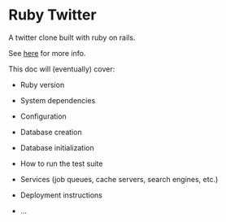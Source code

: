 # Ruby Twitter 
A twitter clone built with ruby on rails. 

See [here](https://www.freecodecamp.org/news/lets-create-an-intermediate-level-ruby-on-rails-application-d7c6e997c63f/) for more info. 

This doc will (eventually) cover:

* Ruby version

* System dependencies

* Configuration

* Database creation

* Database initialization

* How to run the test suite

* Services (job queues, cache servers, search engines, etc.)

* Deployment instructions

* ...
